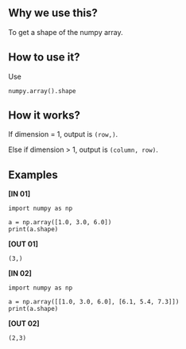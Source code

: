## Why we use this?

To get a shape of the numpy array.

## How to use it?
Use 
```
numpy.array().shape
```

## How it works?
If dimension = 1, output is ```(row,)```.

Else if dimension > 1, output is ```(column, row)```.

## Examples

**[IN 01]**
```
import numpy as np

a = np.array([1.0, 3.0, 6.0])
print(a.shape)
```
**[OUT 01]**
```
(3,) 
```

**[IN 02]**
```
import numpy as np

a = np.array([[1.0, 3.0, 6.0], [6.1, 5.4, 7.3]])
print(a.shape)
```
**[OUT 02]**
```
(2,3) 
```
